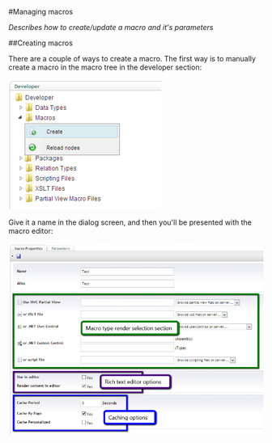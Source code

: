 #Managing macros

_Describes how to create/update a macro and it's parameters_

##Creating macros

There are a couple of ways to create a macro. The first way is to manually create a macro in the macro tree in the developer section:

![Create macro](images/create-macro-tree.png?raw=true)

Give it a name in the dialog screen, and then you'll be presented with the macro editor:

![Macro editor](images/macro-editor.png?raw=true)
